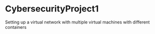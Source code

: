 # CybersecurityProject1
Setting up a virtual network with multiple virtual machines with different containers

